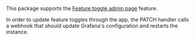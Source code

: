 This package supports the [Feature toggle admin page](https://grafana.com/docs/grafana/latest/administration/feature-toggles/) feature. 

In order to update feature toggles through the app, the PATCH handler calls a webhook that should update Grafana's configuration and restarts the instance. 
